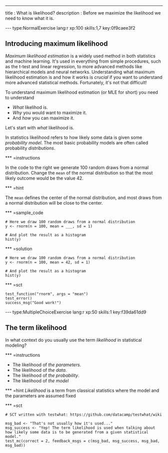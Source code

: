 ---
title       : What is likelihood?
description : Before we maximize the likelihood we need to know what it is.


--- type:NormalExercise lang:r  xp:100 skills:1,7 key:0f9caee3f2
## Introducing maximum likelihood

*Maximum likelihood estimation* is a widely used method in both statistics and machine learning. It's used in everything from simple procedures, such as the t-test and linear regression, to more advanced methods like hierarchical models and neural networks. Understanding what maximum likelihood estimation  is and how it works is *crucial* if you want to understand more advanced statistical methods. Fortunately, it's not that difficult!

To understand maximum likelihood estimation (or MLE for short) you need to understand

  * *What* likelihod is.
  * *Why* you would want to maximize it.
  * And *how* you can maximize it.

Let's start with *what* likelihood is.

In statistics likelihood refers to how likely some data is given some *probability model*. The most basic probability models are often called probability *distributions*.  


*** =instructions

In the code to the right we generate 100 random draws from a normal distribution. Change the `mean` of the normal distribution so that the most likely outcome would be the value 42.


*** =hint

The `mean` defines the center of the normal distribution, and most draws from a normal distribution will be close to the center.


*** =sample_code
```{r}
# Here we draw 100 random draws from a normal distribution
y <- rnorm(n = 100, mean = ___, sd = 1)

# And plot the result as a histogram
hist(y)
```
*** =solution
```{r}
# Here we draw 100 random draws from a normal distribution
y <- rnorm(n = 100, mean = 42, sd = 1)

# And plot the result as a histogram
hist(y)
```
*** =sct
```{r}
test_function("rnorm", args = "mean")
test_error()
success_msg("Good work!")
```


--- type:MultipleChoiceExercise lang:r xp:50 skills:1 key:f39da61dd9
## The term likelihood

In what context do you usually use the term *likelihood* in statistical modeling?

*** =instructions
- The likelihood of *the parameters*.
- The likelihood of *the data*.
- The likelihood of *the probability*.
- The likelihood of *the model*

*** =hint
*Likelihood* is a term from classical statistics where the model and the parameters are assumed fixed



*** =sct
```{r}
# SCT written with testwhat: https://github.com/datacamp/testwhat/wiki

msg_bad <- "That's not usually how it's used..."
msg_success <- "Yep! The term likelihood is used when talking about how likely some data is to be generated from a given statistical model."
test_mc(correct = 2, feedback_msgs = c(msg_bad, msg_success, msg_bad, msg_bad))
```

